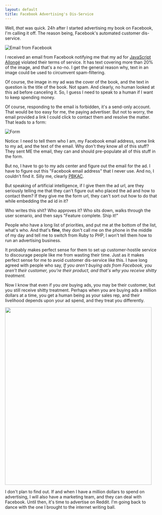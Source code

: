 ```yaml
---
layout: default
title: Facebook Advertising's Dis-Service
---
```


Well, *that* was quick. 24h after I started advertising my book on Facebook, I'm calling it off. The reason being, Facebook's automated customer dis-service.

![Email from Facebook](http://i.minus.com/ibd4cIUMinR6iz.png)

I received an email from Facebook notifying me that my ad for [JavaScript Allongé](https://leanpub.com/javascript-allonge) violated their terms of service. It has text covering more than 20% of the image, and that's a no-no. I get the general reason why, text in an image could be used to circumvent spam-filtering.

Of course, the image in my ad was the cover of the book, and the text in question is the title of the book. Not spam. And clearly, no human looked at this ad before canceling it. So, I guess I need to speak to a human if I want to keep spending money.

Of course, responding to the email is forbidden, it's a send-only account. That would be too easy for me, the paying advertiser. But not to worry, the email provided a link I could click to contact them and resolve the matter. That leads to a form:

![Form](http://i.minus.com/iA1LtOYkQvYjX.png)

Notice: I need to tell them who I am, my Facebook email address, some link to my ad, and the text of the email. Why don't they know all of this stuff? They sent ME the email, they can and should pre-populate all of this stuff in the form.

But no, I have to go to my ads center and figure out the email for the ad. I have to figure out this "Facebook email address" that I never use. And no, I couldn't find it. Silly me, clearly [PBKAC](https://en.wikipedia.org/wiki/PEBKAC#Acronyms_and_other_names_for_a_user_error).

But speaking of artificial intelligence, if I give them the ad url, are they seriously telling me that they can't figure out who placed the ad and how to contact them? If they give me the form url, they can't sort out how to do that while embedding the ad id in it?

Who writes this shit? Who approves it? Who sits down, walks through the user scenario, and then says "Feature complete. Ship it!"

People who have a long list of priorities, and put me at the bottom of the list, what's who. And that's **fine**, they don't call me on the phone in the middle of my day and tell me to switch from Ruby to PHP, I won't tell them how to run an advertising business.

It probably makes perfect sense for them to set up customer-hostile service to discourage people like me from wasting their time. Just as it makes perfect sense for me to avoid customer dis-service like this. I have long agreed with people who say, *If you aren't buying ads from Facebook, you aren't their customer, you're their product, and that's why you receive shitty treatment.*

Now I know that even if you *are* buying ads, you may be their customer, but you still receive shitty treatment. Perhaps when you are buying ads a million dollars at a time, you get a human being as your sales rep, and their livelihood depends upon your ad spend, and they treat you differently.

<img src="http://i.minus.com/ibtLBpqxZfYT3.png" height="586" width="486"/>

I don't plan to find out. If and when I have a million dollars to spend on advertising, I will also have a marketing team, and they can deal with Facebook. Until then, it's time to advertise on Reddit. I'm going back to dance with the one I brought to the internet writing ball.